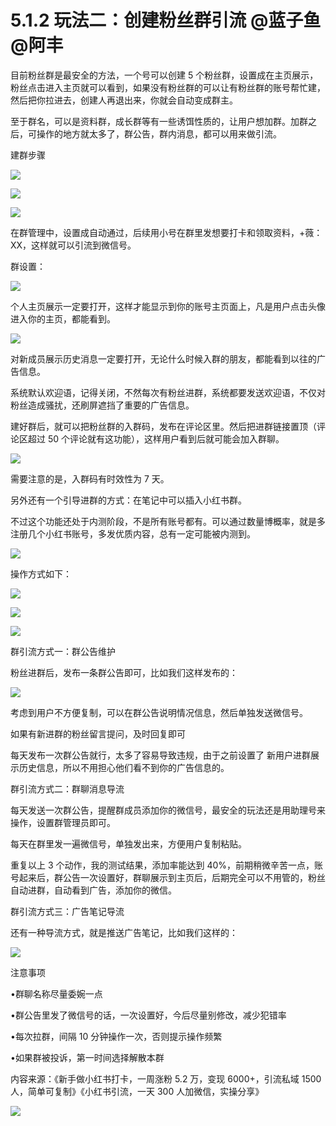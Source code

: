 # 5.1.2 玩法二：创建粉丝群引流 @蓝子鱼 @阿丰

目前粉丝群是最安全的方法，一个号可以创建 5 个粉丝群，设置成在主页展示，粉丝点击进入主页就可以看到，如果没有粉丝群的可以让有粉丝群的账号帮忙建，然后把你拉进去，创建人再退出来，你就会自动变成群主。

至于群名，可以是资料群，成长群等有一些诱饵性质的，让用户想加群。加群之后，可操作的地方就太多了，群公告，群内消息，都可以用来做引流。

建群步骤

![](img/eb7c80d95c63e4d090a22dfe968c0ca1.png)

![](img/0e53c46a52fcad5f7dce91700e42fb2d.png)

![](img/a6515198979f807c57f950d2a7d1296e.png)

在群管理中，设置成自动通过，后续用小号在群里发想要打卡和领取资料，+薇：XX，这样就可以引流到微信号。

群设置：

![](img/0aa690be92f7a934743b68defdbc81d4.png)

个人主页展示一定要打开，这样才能显示到你的账号主页面上，凡是用户点击头像进入你的主页，都能看到。

![](img/c39a8f3d38d0e040e9667180e77adfa3.png)

对新成员展示历史消息一定要打开，无论什么时候入群的朋友，都能看到以往的广告信息。

系统默认欢迎语，记得关闭，不然每次有粉丝进群，系统都要发送欢迎语，不仅对粉丝造成骚扰，还刷屏遮挡了重要的广告信息。

建好群后，就可以把粉丝群的入群码，发布在评论区里。然后把进群链接置顶（评论区超过 50 个评论就有这功能），这样用户看到后就可能会加入群聊。

![](img/619135ec4c1f6cb60d3f310dec7e66e8.png)

需要注意的是，入群码有时效性为 7 天。

另外还有一个引导进群的方式：在笔记中可以插入小红书群。

不过这个功能还处于内测阶段，不是所有账号都有。可以通过数量博概率，就是多注册几个小红书账号，多发优质内容，总有一定可能被内测到。

![](img/28ca4b7036867c538ca68fdd43d3e63b.png)

操作方式如下：

![](img/4a6d5758377b8dc820dcce3fd52224da.png)

![](img/3cbc1ebec396347c12dfa9cd623cafb2.png)

![](img/fb087b0c19ae53f2125002c254657d4d.png)

群引流方式一：群公告维护

粉丝进群后，发布一条群公告即可，比如我们这样发布的：

![](img/633130187d181cdbe7794ed080db1562.png)

考虑到用户不方便复制，可以在群公告说明情况信息，然后单独发送微信号。

如果有新进群的粉丝留言提问，及时回复即可

每天发布一次群公告就行，太多了容易导致违规，由于之前设置了 新用户进群展示历史信息，所以不用担心他们看不到你的广告信息的。

群引流方式二：群聊消息导流

每天发送一次群公告，提醒群成员添加你的微信号，最安全的玩法还是用助理号来操作，设置群管理员即可。

每天在群里发一遍微信号，单独发出来，方便用户复制粘贴。

重复以上 3 个动作，我的测试结果，添加率能达到 40%，前期稍微辛苦一点，账号起来后，群公告一次设置好，群聊展示到主页后，后期完全可以不用管的，粉丝自动进群，自动看到广告，添加你的微信。

群引流方式三：广告笔记导流

还有一种导流方式，就是推送广告笔记，比如我们这样的：

![](img/973132eb388d544adc9f01d5e058c5d1.png)

注意事项

•群聊名称尽量委婉一点

•群公告里发了微信号的话，一次设置好，今后尽量别修改，减少犯错率

•每次拉群，间隔 10 分钟操作一次，否则提示操作频繁

•如果群被投诉，第一时间选择解散本群

内容来源：《新手做小红书打卡，一周涨粉 5.2 万，变现 6000+，引流私域 1500 人，简单可复制》《小红书引流，一天 300 人加微信，实操分享》

![](img/fb91ee241585f33667363a0f754604fc.png)